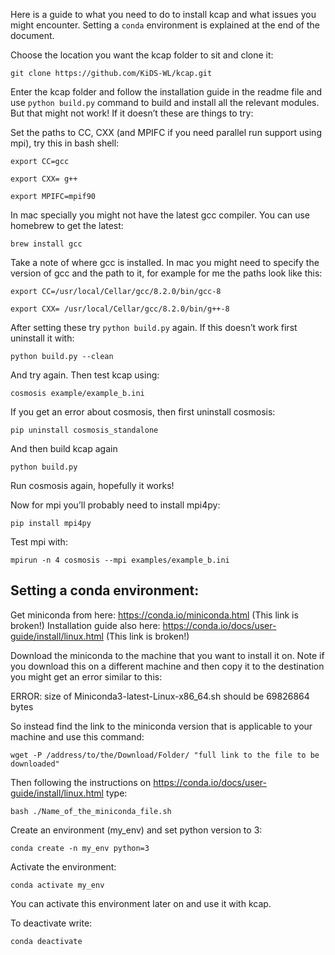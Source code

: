 Here is a guide to what you need to do to install kcap and what issues you might encounter. 
Setting a `conda` environment is explained at the end of the document.

Choose the location you want the kcap folder to sit and clone it:

```
git clone https://github.com/KiDS-WL/kcap.git
```
    
Enter the kcap folder and follow the installation guide in the readme file and use `python build.py` command to build and install all the relevant modules. But that might not work! If it doesn’t these are things to try:

Set the paths to CC, CXX (and MPIFC if you need parallel run support using mpi), try this in bash shell:

```
export CC=gcc

export CXX= g++

export MPIFC=mpif90
```

In mac specially you might not have the latest gcc compiler. You can use homebrew to get the latest:

```
brew install gcc
```

Take a note of where gcc is installed. In mac you might need to specify the version of gcc and the path to it, for example for me the paths look like this:
```
export CC=/usr/local/Cellar/gcc/8.2.0/bin/gcc-8

export CXX= /usr/local/Cellar/gcc/8.2.0/bin/g++-8
```

After setting these try `python build.py` again. If this doesn’t work first uninstall it with:

```
python build.py --clean
```
And try again. Then test kcap using:
```
cosmosis example/example_b.ini
```
If you get an error about cosmosis, then first uninstall cosmosis:

```
pip uninstall cosmosis_standalone
```

And then build kcap again

```
python build.py
```

Run cosmosis again, hopefully it works!

Now for mpi you’ll probably need to install mpi4py:

```
pip install mpi4py
```

Test mpi with: 

```
mpirun -n 4 cosmosis --mpi examples/example_b.ini
```

## Setting a conda environment:

Get miniconda from here: https://conda.io/miniconda.html (This link is broken!)
Installation guide also here: https://conda.io/docs/user-guide/install/linux.html (This link is broken!)

Download the miniconda to the machine that you want to install it on. Note if you download this on a different machine and then copy it to the destination you might get an error similar to this: 

ERROR: size of Miniconda3-latest-Linux-x86_64.sh should be     69826864 bytes

So instead find the link to the miniconda version that is applicable to your machine and use this command:
```
wget -P /address/to/the/Download/Folder/ "full link to the file to be downloaded"
```

Then following the instructions on  https://conda.io/docs/user-guide/install/linux.html type:
```
bash ./Name_of_the_miniconda_file.sh
```

Create an environment (my_env) and set python version to 3:
```
conda create -n my_env python=3 
```

Activate the environment:
```
conda activate my_env
```

You can activate this environment later on and use it with kcap. 

To deactivate write:

```
conda deactivate
```
